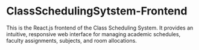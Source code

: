# ClassSchedulingSytstem-Frontend
This is the React.js frontend of the Class Scheduling System. It provides an intuitive, responsive web interface for managing academic schedules, faculty assignments, subjects, and room allocations.
